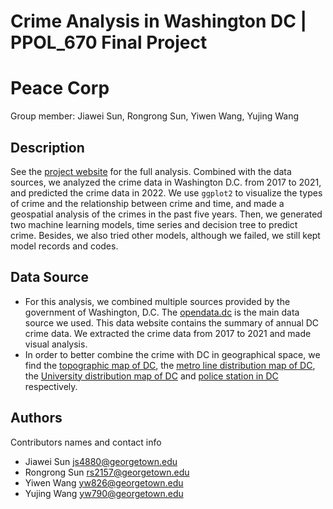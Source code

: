 # Crime Analysis in Washington DC | PPOL_670 Final Project

# Peace Corp

Group member: Jiawei Sun, Rongrong Sun, Yiwen Wang, Yujing Wang

## Description 
See the [project website](https://yujingwang111.github.io/PPOL670_Final/) for the full analysis.
Combined with the data sources, we analyzed the crime data in Washington D.C. from 2017 to 2021, and predicted the crime data in 2022. We use `ggplot2`  to visualize the types of crime and the relationship between crime and time, and made a geospatial analysis of the crimes in the past five years. Then, we generated two machine learning models, time series and decision tree to predict crime. Besides, we also tried other models, although we failed, we still kept model records and codes.

## Data Source
* For this analysis, we combined multiple sources provided by the government of Washington, D.C. The [opendata.dc](https://opendata.dc.gov/search?collection=Dataset&q=crime%20incidents) is the main data source we used. This data website contains the summary of annual DC crime data. We extracted the crime data from 2017 to 2021 and made visual analysis.
* In order to better combine the crime with DC in geographical space, we find the [topographic map of DC](https://catalog.data.gov/dataset/tiger-line-shapefile-2017-state-district-of-columbia-current-census-tract-state-based), the [metro line distribution map of DC](https://opendata.dc.gov/datasets/DCGIS::metro-lines/about), the [University distribution map of DC](https://opendata.dc.gov/datasets/DCGIS::universities-and-colleges/explore?location=38.891128%2C-77.020974%2C11.86) and [police station in DC](https://opendata.dc.gov/datasets/police-stations/explore?location=38.890899%2C-77.026467%2C12.54) respectively.


## Authors

Contributors names and contact info

* Jiawei Sun js4880@georgetown.edu
* Rongrong Sun rs2157@georgetown.edu
* Yiwen Wang   yw826@georgetown.edu
* Yujing Wang yw790@georgetown.edu
